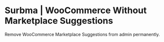Surbma | WooCommerce Without Marketplace Suggestions
====================================================

Remove WooCommerce Marketplace Suggestions from admin permanently.
